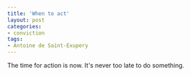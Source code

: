 ```yaml
---
title: 'When to act'
layout: post
categories:
- conviction
tags:
- Antoine de Saint-Exupery
---
```


The time for action is now. It's never too late to do something.